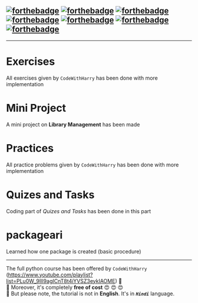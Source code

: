 [![forthebadge](https://forthebadge.com/images/badges/made-with-python.svg)](https://forthebadge.com)
[![forthebadge](https://forthebadge.com/images/badges/built-with-love.svg)](https://forthebadge.com)
[![forthebadge](https://forthebadge.com/images/badges/check-it-out.svg)](https://forthebadge.com)
[![forthebadge](https://forthebadge.com/images/badges/built-by-developers.svg)](https://forthebadge.com)
[![forthebadge](https://forthebadge.com/images/badges/uses-badges.svg)](https://forthebadge.com)
[![forthebadge](https://forthebadge.com/images/badges/for-you.svg)](https://forthebadge.com)
[![forthebadge](https://forthebadge.com/images/badges/makes-people-smile.svg)](https://forthebadge.com)
---
---
# Exercises
All exercises given by ```CodeWithHarry``` has been done with more implementation
# Mini Project
A mini project on **Library Management** has been made
# Practices
All practice problems given by ```CodeWithHarry``` has been done with more implementation
# Quizes and Tasks
Coding part of *Quizes and Tasks* has been done in this part
# packageari
Learned how one package is created (basic procedure)

---
The full python course has been offered by ```CodeWithHarry``` (https://www.youtube.com/playlist?list=PLu0W_9lII9agICnT8t4iYVSZ3eykIAOME) :link: <br>
:small_blue_diamond: Moreover, it's completely **free of cost** :heart_eyes: :heart_eyes: :heart_eyes: <br>
:small_blue_diamond: But please note, the tutorial is not in **English**. It's in ***```Hindi```*** language.

